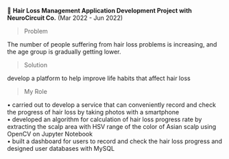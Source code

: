 💆 **Hair Loss Management Application Development Project with NeuroCircuit Co.** (Mar 2022 - Jun 2022)

> Problem

The number of people suffering from hair loss problems is increasing, and the age group is gradually getting lower.


> Solution

develop a platform to help improve life habits that affect hair loss


> My Role

• carried out to develop a service that can conveniently record and check the progress of hair loss by taking photos with a smartphone  
• developed an algorithm for calculation of hair loss progress rate by extracting the scalp area with HSV range of the color of Asian scalp using OpenCV on Jupyter Notebook  
• built a dashboard for users to record and check the hair loss progress and designed user databases with MySQL  
